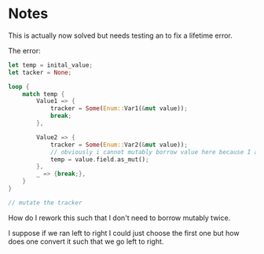 # Notes

This is actually now solved but needs testing an to fix a lifetime error.

The error:

```rust
let temp = inital_value;
let tacker = None;

loop {
    match temp {
        Value1 => {
            tracker = Some(Enum::Var1(&mut value));
            break;
        },

        Value2 => {
            tracker = Some(Enum::Var2(&mut value));
            // obviously i cannot mutably borrow value here because I already borrowed the value
            temp = value.field.as_mut();
        },
        _ => {break;},
    }
}

// mutate the tracker
```

How do I rework this such that I don't need to borrow mutably twice.

I suppose if we ran left to right I could just choose the first one but how does
one convert it such that we go left to right.


